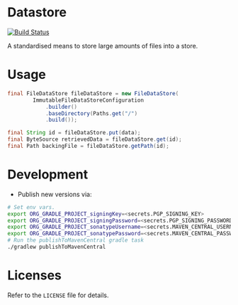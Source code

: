 # Datastore

[![Build Status](https://github.com/brightsparklabs/datastore/actions/workflows/unit_tests.yml/badge.svg)](https://github.com/brightsparklabs/datastore/actions/workflows/unit_tests.yml)

A standardised means to store large amounts of files into a store.

# Usage

```java
final FileDataStore fileDataStore = new FileDataStore(
        ImmutableFileDataStoreConfiguration
            .builder()
            .baseDirectory(Paths.get("/")
            .build());

final String id = fileDataStore.put(data);
final ByteSource retrievedData = fileDataStore.get(id);
final Path backingFile = fileDataStore.getPath(id);
```

# Development

- Publish new versions via:

```bash
# Set env vars.
export ORG_GRADLE_PROJECT_signingKey=<secrets.PGP_SIGNING_KEY>
export ORG_GRADLE_PROJECT_signingPassword=<secrets.PGP_SIGNING_PASSWORD>
export ORG_GRADLE_PROJECT_sonatypeUsername=<secrets.MAVEN_CENTRAL_USERNAME>
export ORG_GRADLE_PROJECT_sonatypePassword=<secrets.MAVEN_CENTRAL_PASSWORD>
# Run the publishToMavenCentral gradle task
./gradlew publishToMavenCentral
```

# Licenses

Refer to the `LICENSE` file for details.
